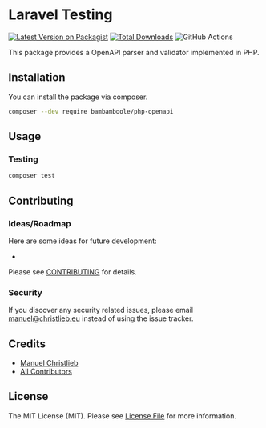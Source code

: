 # Laravel Testing

[![Latest Version on Packagist](https://img.shields.io/packagist/v/bambamboole/php-openapi.svg?style=flat-square)](https://packagist.org/packages/bambamboole/php-openapi)
[![Total Downloads](https://img.shields.io/packagist/dt/bambamboole/php-openapi.svg?style=flat-square)](https://packagist.org/packages/bambamboole/php-openapi)
![GitHub Actions](https://github.com/bambamboole/php-openapi/actions/workflows/main.yml/badge.svg)

This package provides a OpenAPI parser and validator implemented in PHP.

## Installation

You can install the package via composer.

```bash
composer --dev require bambamboole/php-openapi
```

## Usage



### Testing

```bash
composer test
```

## Contributing

### Ideas/Roadmap

Here are some ideas for future development:

* 

Please see [CONTRIBUTING](CONTRIBUTING.md) for details.

### Security

If you discover any security related issues, please email manuel@christlieb.eu instead of using the issue tracker.

## Credits

- [Manuel Christlieb](https://github.com/bambamboole)
- [All Contributors](../../contributors)

## License

The MIT License (MIT). Please see [License File](LICENSE.md) for more information.
